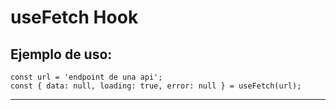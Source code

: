 # useFetch Hook

Ejemplo de uso:
---
    const url = 'endpoint de una api';
    const { data: null, loading: true, error: null } = useFetch(url);
---

